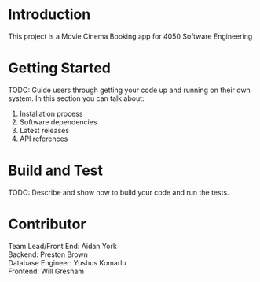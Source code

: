 # Introduction 
This project is a Movie Cinema Booking app for 4050 Software Engineering

# Getting Started
TODO: Guide users through getting your code up and running on their own system. In this section you can talk about:
1.	Installation process
2.	Software dependencies
3.	Latest releases
4.	API references

# Build and Test
TODO: Describe and show how to build your code and run the tests. 

# Contributor
Team Lead/Front End: Aidan York     
Backend: Preston Brown  
Database Engineer: Yushus Komarlu  
Frontend: Will Gresham  
